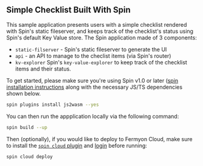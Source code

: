 ## Simple Checklist Built With Spin

This sample application presents users with a simple checklist rendered with Spin's static fileserver, and keeps track of the checklist's status using Spin's default Key Value store. The Spin application made of 3 components: 

* `static-filserver` - Spin's static fileserver to generate the UI 
* `api` - an API to manage to the checlist items (via Spin's router)
* `kv-explorer` Spin's `key-value-explorer` to keep track of the checklist items and their status. 

To get started, please make sure you're using Spin v1.0 or later ([spin installation instructions](https://developer.fermyon.com/spin/v2/install) along with the necessary JS/TS dependencies shown below. 

```bash
spin plugins install js2wasm --yes
```

You can then run the appplication locally via the following command:

```bash
spin build --up
```

Then (optionally), if you would like to deploy to Fermyon Cloud, make sure to install the [`spin cloud` plugin](https://developer.fermyon.com/spin/v2/install#plugins) and [login](https://developer.fermyon.com/cloud/quickstart#log-in-to-the-fermyon-cloud) before running:

```bash
spin cloud deploy
```

